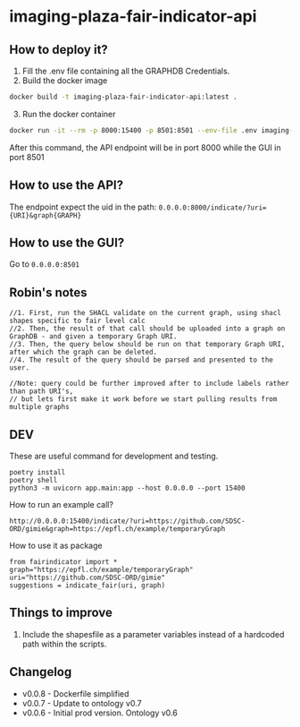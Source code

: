 # imaging-plaza-fair-indicator-api

## How to deploy it? 

1. Fill the .env file containing all the GRAPHDB Credentials. 
2. Build the docker image

``` bash
docker build -t imaging-plaza-fair-indicator-api:latest . 
```

3. Run the docker container

``` bash
docker run -it --rm -p 8000:15400 -p 8501:8501 --env-file .env imaging-plaza-fair-indicator-api:latest
```

After this command, the API endpoint will be in port 8000 while the GUI in port 8501

## How to use the API? 

The endpoint expect the uid in the path: `0.0.0.0:8000/indicate/?uri={URI}&graph{GRAPH}`

## How to use the GUI? 

Go to `0.0.0.0:8501`

## Robin's notes

```
//1. First, run the SHACL validate on the current graph, using shacl shapes specific to fair level calc
//2. Then, the result of that call should be uploaded into a graph on GraphDB - and given a temporary Graph URI.
//3. Then, the query below should be run on that temporary Graph URI, after which the graph can be deleted.
//4. The result of the query should be parsed and presented to the user.

//Note: query could be further improved after to include labels rather than path URI's,
// but lets first make it work before we start pulling results from multiple graphs
```

## DEV

These are useful command for development and testing.

```
poetry install
poetry shell
python3 -m uvicorn app.main:app --host 0.0.0.0 --port 15400
```

How to run an example call?

```
http://0.0.0.0:15400/indicate/?uri=https://github.com/SDSC-ORD/gimie&graph=https://epfl.ch/example/temporaryGraph
```

How to use it as package
```
from fairindicator import *
graph="https://epfl.ch/example/temporaryGraph"
uri="https://github.com/SDSC-ORD/gimie"
suggestions = indicate_fair(uri, graph)
```

## Things to improve

1. Include the shapesfile as a parameter variables instead of a hardcoded path within the scripts.


## Changelog

- v0.0.8 - Dockerfile simplified
- v0.0.7 - Update to ontology v0.7
- v0.0.6 - Initial prod version. Ontology v0.6